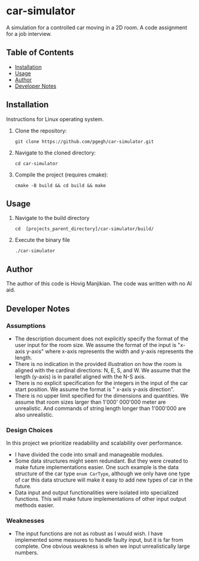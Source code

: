 # car-simulator

A simulation for a controlled car moving in a 2D room. A code assignment for a job interview.

## Table of Contents

- [Installation](#installation)
- [Usage](#usage)
- [Author](#author)
- [Developer Notes](#developer_notes)

## Installation

Instructions for Linux operating system.

1. Clone the repository:
    ```shell
    git clone https://github.com/pgegh/car-simulator.git
    ```
2. Navigate to the cloned directory:
    ```shell
    cd car-simulator
    ```
3. Compile the project (requires cmake):
    ```shell
    cmake -B build && cd build && make
    ```

## Usage

1. Navigate to the build directory
    ```shell
    cd  [projects_parent_directory]/car-simulator/build/
    ```
2. Execute the binary file
    ```shell
    ./car-simulator
    ```

## Author

The author of this code is Hovig Manjikian. The code was written with no AI aid.

## Developer Notes

### Assumptions

- The description document does not explicitly specify the format of the user input for the room size. We assume the
  format of the input is "x-axis y-axis" where x-axis represents the width and y-axis represents the length.
- There is no indication in the provided illustration on how the room is aligned with the cardinal directions: N, E, S,
  and W. We assume that the length (y-axis) is in parallel aligned with the N-S axis.
- There is no explicit specification for the integers in the input of the car start position. We assume the format is "
  x-axis y-axis direction".
- There is no upper limit specified for the dimensions and quantities. We assume that room sizes larger than 1'000'
  000'000 meter are unrealistic. And commands of string length longer than 1'000'000 are also unrealistic.

### Design Choices

In this project we prioritize readability and scalability over performance.

- I have divided the code into small and manageable modules.
- Some data structures might seem redundant. But they were created to make future implementations easier. One such
  example is the data structure of the car type `enum CarType`, although we only have one type of car this data
  structure will make it easy to add new types of car in the future.
- Data input and output functionalities were isolated into specialized functions. This will make future implementations
  of other input output methods easier.

### Weaknesses

- The input functions are not as robust as I would wish. I have implemented some measures to handle faulty input, but it
  is far from complete. One obvious weakness is when we input unrealistically large numbers.